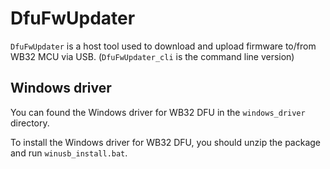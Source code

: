# DfuFwUpdater

`DfuFwUpdater` is a host tool used to download and upload firmware to/from WB32 MCU via USB. (`DfuFwUpdater_cli` is the command line version)

## Windows driver

You can found the Windows driver for WB32 DFU in the `windows_driver` directory.

To install the Windows driver for WB32 DFU, you should unzip the package and run `winusb_install.bat`.

